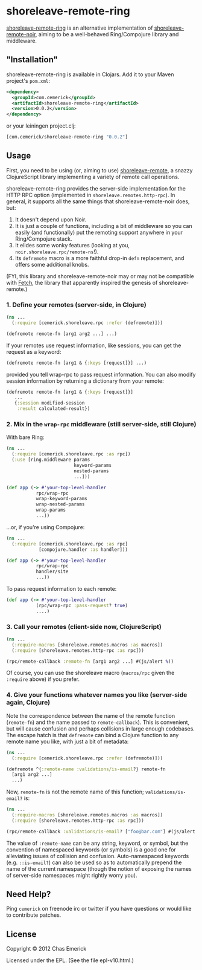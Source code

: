 # shoreleave-remote-ring

[shoreleave-remote-ring](http://github.com/cemerick/shoreleave-remote-ring) is
an alternative implementation of
[shoreleave-remote-noir](https://github.com/shoreleave/shoreleave-remote-noir),
aiming to be a well-behaved Ring/Compojure library and middleware.

## "Installation"

shoreleave-remote-ring is available in Clojars.  Add it to your Maven project's
`pom.xml`:

```xml
<dependency>
  <groupId>com.cemerick</groupId>
  <artifactId>shoreleave-remote-ring</artifactId>
  <version>0.0.2</version>
</dependency>
```

or your leiningen project.clj:

```clojure
[com.cemerick/shoreleave-remote-ring "0.0.2"]
```

## Usage

First, you need to be using (or, aiming to use)
[shoreleave-remote](https://github.com/shoreleave/shoreleave-remote), a snazzy
ClojureScript library implementing a variety of remote call operations.

shoreleave-remote-ring provides the server-side implementation for the HTTP RPC
option (implemented in `shoreleave.remotes.http-rpc`).  In general, it supports
all the same things that shoreleave-remote-noir does, but:

1. It doesn't depend upon Noir.
2. It is just a couple of functions, including a bit of middleware so you can
   easily (and functionally) put the remoting support anywhere in your
Ring/Compojure stack.
3. It elides some wonky features (looking at you,
   `noir.shoreleave.rpc/remote-ns`!).
4. Its `defremote` macro is a more faithful drop-in `defn` replacement, and
   offers some additional knobs.

(FYI, this library and shoreleave-remote-noir may or may not be compatible with
[Fetch](https://github.com/ibdknox/fetch), the library that apparently inspired
the genesis of shoreleave-remote.)

### 1. Define your remotes (server-side, in Clojure)

```clojure
(ns ...
  (:require [cemerick.shoreleave.rpc :refer (defremote)]))

(defremote remote-fn [arg1 arg2 ...] ...)
```

If your remotes use request information, like sessions, you can get the request
as a keyword:

```clojure
(defremote remote-fn [arg1 & {:keys [request]}] ...)
```

provided you tell wrap-rpc to pass request information. You can also modify
session information by returning a dictionary from your remote:

```clojure
(defremote remote-fn [arg1 & {:keys [request]}]
   ...
   {:session modified-session
    :result calculated-result})
```

### 2. Mix in the `wrap-rpc` middleware (still server-side, still Clojure)

With bare Ring:

```clojure
(ns ...
  (:require [cemerick.shoreleave.rpc :as rpc])
  (:use [ring.middleware params
                         keyword-params
                         nested-params
                         ...]))

(def app (-> #'your-top-level-handler
           rpc/wrap-rpc
           wrap-keyword-params
           wrap-nested-params
           wrap-params
           ...))
```

…or, if you're using Compojure:

```clojure
(ns ...
  (:require [cemerick.shoreleave.rpc :as rpc]
            [compojure.handler :as handler]))

(def app (-> #'your-top-level-handler
           rpc/wrap-rpc
           handler/site
           ...))
```

To pass request information to each remote:

```clojure
(def app (-> #'your-top-level-handler
           (rpc/wrap-rpc :pass-request? true)
           ....)
```

### 3. Call your remotes (client-side now, ClojureScript)

```clojure
(ns ...
  (:require-macros [shoreleave.remotes.macros :as macros])
  (:require [shoreleave.remotes.http-rpc :as rpc]))

(rpc/remote-callback :remote-fn [arg1 arg2 ...] #(js/alert %))
```

Of course, you can use the shoreleave macro (`macros/rpc` given the `:require`
above) if you prefer.

### 4. Give your functions whatever names you like (server-side again, Clojure)

Note the correspondence between the name of the remote function (`remote-fn`)
and the name passed to `remote-callback`).  This is convenient, but will cause
confusion and perhaps collisions in large enough codebases.  The escape hatch
is that `defremote` can bind a Clojure function to any remote name you like,
with just a bit of metadata:

```clojure
(ns ...
  (:require [cemerick.shoreleave.rpc :refer (defremote)]))

(defremote ^{:remote-name :validations/is-email?} remote-fn
  [arg1 arg2 ...]
  ...)
```

Now, `remote-fn` is not the remote name of this function;
`validations/is-email?` is:

```clojure
(ns ...
  (:require-macros [shoreleave.remotes.macros :as macros])
  (:require [shoreleave.remotes.http-rpc :as rpc]))

(rpc/remote-callback :validations/is-email? ["foo@bar.com"] #(js/alert %))
```

The value of `:remote-name` can be any string, keyword, or symbol, but the
convention of namespaced keywords (or symbols) is a good one for alleviating
issues of collision and confusion.  Auto-namespaced keywords (e.g.
`::is-email?`) can also be used so as to automatically prepend the name of the
current namespace (though the notion of exposing the names of server-side
namespaces might rightly worry you).

## Need Help?

Ping `cemerick` on freenode irc or twitter if you have questions or would like
to contribute patches.

## License

Copyright © 2012 Chas Emerick

Licensed under the EPL. (See the file epl-v10.html.)

